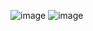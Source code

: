 ![image](https://user-images.githubusercontent.com/90375458/140704739-db8525a2-a3d0-497a-9c33-27909848a829.png)
![image](https://user-images.githubusercontent.com/90375458/140704776-c08cad36-29c5-4741-aaba-0955e72ca38d.png)


